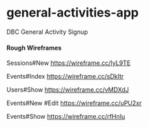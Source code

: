 general-activities-app
======================

DBC General Activity Signup



#### Rough Wireframes
Sessions#New
https://wireframe.cc/IyL9TE

Events#Index
https://wireframe.cc/sDkItr

Users#Show
https://wireframe.cc/vMDXdJ

Events#New #Edit
https://wireframe.cc/uPU2xr

Events#Show
https://wireframe.cc/rfHnIu

